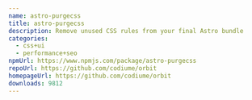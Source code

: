 ```yaml
---
name: astro-purgecss
title: astro-purgecss
description: Remove unused CSS rules from your final Astro bundle
categories:
  - css+ui
  - performance+seo
npmUrl: https://www.npmjs.com/package/astro-purgecss
repoUrl: https://github.com/codiume/orbit
homepageUrl: https://github.com/codiume/orbit
downloads: 9812
---
```

